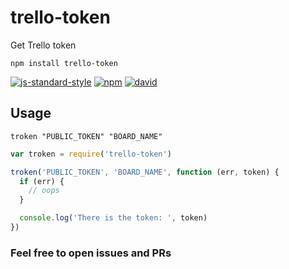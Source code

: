 # trello-token

Get Trello token

```
npm install trello-token
```

[![js-standard-style](https://img.shields.io/badge/code%20style-standard-brightgreen.svg?style=flat)](https://github.com/feross/standard)
[![npm](https://img.shields.io/npm/v/trello-token.svg)](https://www.npmjs.com/package/trello-token)
[![david](https://david-dm.org/PaulinePro/trello-token.svg)](https://david-dm.org/PaulinePro/trello-token)

## Usage

```
troken "PUBLIC_TOKEN" "BOARD_NAME"
```

```javascript
var troken = require('trello-token')

troken('PUBLIC_TOKEN', 'BOARD_NAME', function (err, token) {
  if (err) {
    // oops
  }

  console.log('There is the token: ', token)
})
```

### Feel free to open issues and PRs